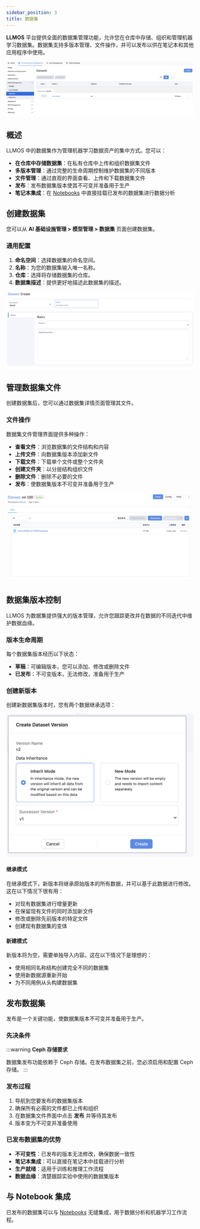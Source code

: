 ```yaml
---
sidebar_position: 3
title: 数据集
---
```


**LLMOS** 平台提供全面的数据集管理功能，允许您在仓库中存储、组织和管理机器学习数据集。数据集支持多版本管理、文件操作，并可以发布以供在笔记本和其他应用程序中使用。

![datasets-list](/img/docs/dataset-list.png)

## 概述

LLMOS 中的数据集作为管理机器学习数据资产的集中方式。您可以：

- **在仓库中存储数据集**：在私有仓库中上传和组织数据集文件
- **多版本管理**：通过完整的生命周期控制维护数据集的不同版本
- **文件管理**：通过直观的界面查看、上传和下载数据集文件
- **发布**：发布数据集版本使其不可变并准备用于生产
- **笔记本集成**：在 [Notebooks](../notebooks.md) 中直接挂载已发布的数据集进行数据分析

## 创建数据集

您可以从 **AI 基础设施管理 > 模型管理 > 数据集** 页面创建数据集。

### 通用配置

1. **命名空间**：选择数据集的命名空间。
2. **名称**：为您的数据集输入唯一名称。
3. **仓库**：选择将存储数据集的仓库。
4. **数据集描述**：提供更好地描述此数据集的描述。

![dataset-create](/img/docs/dataset-create.png)

## 管理数据集文件

创建数据集后，您可以通过数据集详情页面管理其文件。

### 文件操作

数据集文件管理界面提供多种操作：

- **查看文件**：浏览数据集的文件结构和内容
- **上传文件**：向数据集版本添加新文件
- **下载文件**：下载单个文件或整个文件夹
- **创建文件夹**：以分层结构组织文件
- **删除文件**：删除不必要的文件
- **发布**：使数据集版本不可变并准备用于生产

![dataset-files](/img/docs/dataset-files.png)

## 数据集版本控制

LLMOS 为数据集提供强大的版本管理，允许您跟踪更改并在数据的不同迭代中维护数据血缘。

### 版本生命周期

每个数据集版本经历以下状态：

- **草稿**：可编辑版本，您可以添加、修改或删除文件
- **已发布**：不可变版本，无法修改，准备用于生产

### 创建新版本

创建新数据集版本时，您有两个数据继承选项：

![dataset-create-version](/img/docs/dataset-version-create.png)

#### 继承模式

在继承模式下，新版本将继承原始版本的所有数据，并可以基于此数据进行修改。这在以下情况下很有用：

- 对现有数据集进行增量更新
- 在保留现有文件的同时添加新文件
- 修改或删除先前版本的特定文件
- 创建现有数据集的变体

#### 新建模式

新版本将为空，需要单独导入内容。这在以下情况下是理想的：

- 使用相同名称结构创建完全不同的数据集
- 使用新数据源重新开始
- 为不同用例从头构建数据集

## 发布数据集

发布是一个关键功能，使数据集版本不可变并准备用于生产。

### 先决条件

:::warning
**Ceph 存储要求**

数据集发布功能依赖于 Ceph 存储。在发布数据集之前，您必须启用和配置 Ceph 存储。
:::

### 发布过程

1. 导航到您要发布的数据集版本
2. 确保所有必需的文件都已上传和组织
3. 在数据集文件界面中点击 **发布** 并等待其发布
4. 版本变为不可变并准备使用

### 已发布数据集的优势

- **不可变性**：已发布的版本无法修改，确保数据一致性
- **笔记本集成**：可以直接在笔记本中挂载进行分析
- **生产就绪**：适用于训练和推理工作流程
- **数据血缘**：清楚跟踪实验中使用的数据集版本

## 与 Notebook 集成

已发布的数据集可以与 [Notebooks](../notebooks.md) 无缝集成，用于数据分析和机器学习工作流程。
